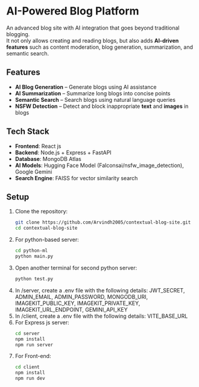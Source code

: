 # AI-Powered Blog Platform

An advanced blog site with AI integration that goes beyond traditional blogging.  
It not only allows creating and reading blogs, but also adds **AI-driven features** such as content moderation, blog generation, summarization, and semantic search.

## Features
- **AI Blog Generation** – Generate blogs using AI assistance  
- **AI Summarization** – Summarize long blogs into concise points  
- **Semantic Search** – Search blogs using natural language queries  
- **NSFW Detection** – Detect and block inappropriate **text** and **images** in blogs  

## Tech Stack
- **Frontend**: React js
- **Backend**: Node.js + Express + FastAPI  
- **Database**: MongoDB Atlas  
- **AI Models**: Hugging Face Model (Falconsai/nsfw_image_detection), Google Gemini
- **Search Engine**: FAISS for vector similarity search  

## Setup
1. Clone the repository:
   ```bash
   git clone https://github.com/Arvindh2005/contextual-blog-site.git
   cd contextual-blog-site

2. For python-based server:
   ```bash
   cd python-ml
   python main.py
3. Open another terminal for second python server:
   ```bash
   python test.py
4. In /server, create a .env file with the following details: JWT_SECRET, ADMIN_EMAIL, ADMIN_PASSWORD, MONGODB_URI, IMAGEKIT_PUBLIC_KEY, IMAGEKIT_PRIVATE_KEY, IMAGEKIT_URL_ENDPOINT, GEMINI_API_KEY
5. In /client, create a .env file with the following details: VITE_BASE_URL
6. For Express js server:
   ```bash
   cd server
   npm install
   npm run server
7. For Front-end:
   ```bash
   cd client
   npm install
   npm run dev
    

   
   
